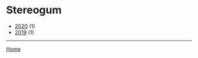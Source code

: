 # Stereogum

  * [2020](./stereogum-2020.md/) (1)
  * [2019](./stereogum-2019.md/) (1)

----

[Home](../)

